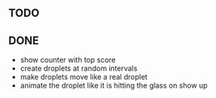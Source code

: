 ## TODO


## DONE
- show counter with top score
- create droplets at random intervals
- make droplets move like a real droplet
- animate the droplet like it is hitting the glass on show up